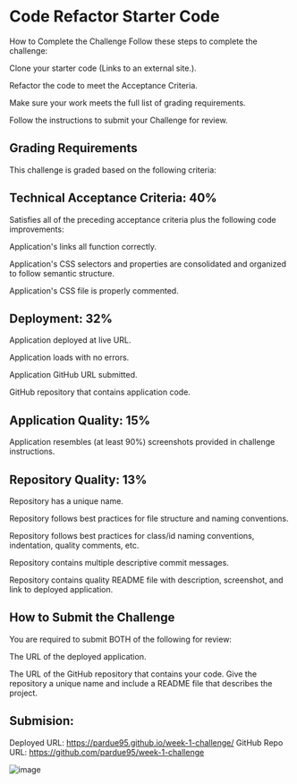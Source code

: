 # Code Refactor Starter Code

How to Complete the Challenge
Follow these steps to complete the challenge:

Clone your starter code (Links to an external site.).

Refactor the code to meet the Acceptance Criteria.

Make sure your work meets the full list of grading requirements.

Follow the instructions to submit your Challenge for review.

## Grading Requirements

This challenge is graded based on the following criteria:

## Technical Acceptance Criteria: 40%

Satisfies all of the preceding acceptance criteria plus the following code improvements:

Application's links all function correctly.

Application's CSS selectors and properties are consolidated and organized to follow semantic structure.

Application's CSS file is properly commented.

## Deployment: 32%

Application deployed at live URL.

Application loads with no errors.

Application GitHub URL submitted.

GitHub repository that contains application code.

## Application Quality: 15%

Application resembles (at least 90%) screenshots provided in challenge instructions.

## Repository Quality: 13%

Repository has a unique name.

Repository follows best practices for file structure and naming conventions.

Repository follows best practices for class/id naming conventions, indentation, quality comments, etc.

Repository contains multiple descriptive commit messages.

Repository contains quality README file with description, screenshot, and link to deployed application.

## How to Submit the Challenge

You are required to submit BOTH of the following for review:

The URL of the deployed application.

The URL of the GitHub repository that contains your code. Give the repository a unique name and include a README file that describes the project.

## Submision:

Deployed URL: https://pardue95.github.io/week-1-challenge/
GitHub Repo URL: https://github.com/pardue95/week-1-challenge

![image](https://user-images.githubusercontent.com/24613646/88513122-916e6380-cf9c-11ea-89e4-c93b628fc830.png)
